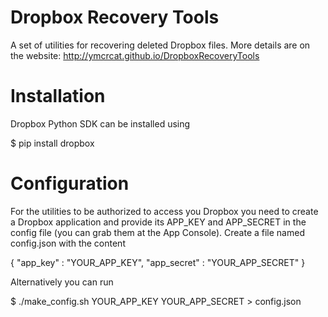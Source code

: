 Dropbox Recovery Tools
======================
A set of utilities for recovering deleted Dropbox files.
More details are on the website:
http://ymcrcat.github.io/DropboxRecoveryTools

Installation
============
Dropbox Python SDK can be installed using

$ pip install dropbox

Configuration
=============
For the utilities to be authorized to access you Dropbox
you need to create a Dropbox application and provide 
its APP_KEY and APP_SECRET in the config file
(you can grab them at the App Console).
Create a file named config.json with the content

{
	"app_key" : "YOUR_APP_KEY",
	"app_secret" : "YOUR_APP_SECRET"
}

Alternatively you can run

$ ./make_config.sh YOUR_APP_KEY YOUR_APP_SECRET > config.json
